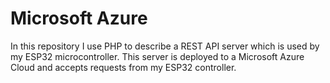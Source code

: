 # Microsoft Azure

In this repository I use PHP to describe a REST API server which is used by my ESP32 microcontroller. This server is deployed to a Microsoft Azure Cloud and accepts requests from my ESP32 controller.
